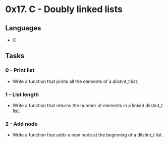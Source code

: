 # 0x17. C - Doubly linked lists

## Languages
- C

## Tasks

### 0 - Print list
- Write a function that prints all the elements of a dlistint_t list.

### 1 - List length
- Write a function that returns the number of elements in a linked dlistint_t list.

### 2 - Add node
- Write a function that adds a new node at the beginning of a dlistint_t list.

